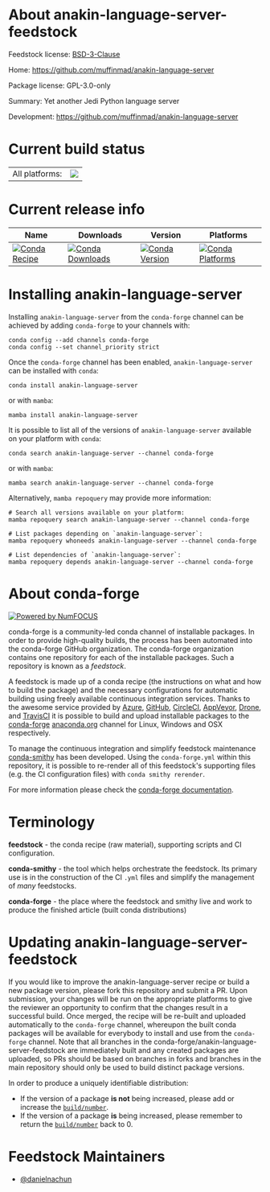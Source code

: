 About anakin-language-server-feedstock
======================================

Feedstock license: [BSD-3-Clause](https://github.com/conda-forge/anakin-language-server-feedstock/blob/main/LICENSE.txt)

Home: https://github.com/muffinmad/anakin-language-server

Package license: GPL-3.0-only

Summary: Yet another Jedi Python language server

Development: https://github.com/muffinmad/anakin-language-server

Current build status
====================


<table><tr><td>All platforms:</td>
    <td>
      <a href="https://dev.azure.com/conda-forge/feedstock-builds/_build/latest?definitionId=25308&branchName=main">
        <img src="https://dev.azure.com/conda-forge/feedstock-builds/_apis/build/status/anakin-language-server-feedstock?branchName=main">
      </a>
    </td>
  </tr>
</table>

Current release info
====================

| Name | Downloads | Version | Platforms |
| --- | --- | --- | --- |
| [![Conda Recipe](https://img.shields.io/badge/recipe-anakin--language--server-green.svg)](https://anaconda.org/conda-forge/anakin-language-server) | [![Conda Downloads](https://img.shields.io/conda/dn/conda-forge/anakin-language-server.svg)](https://anaconda.org/conda-forge/anakin-language-server) | [![Conda Version](https://img.shields.io/conda/vn/conda-forge/anakin-language-server.svg)](https://anaconda.org/conda-forge/anakin-language-server) | [![Conda Platforms](https://img.shields.io/conda/pn/conda-forge/anakin-language-server.svg)](https://anaconda.org/conda-forge/anakin-language-server) |

Installing anakin-language-server
=================================

Installing `anakin-language-server` from the `conda-forge` channel can be achieved by adding `conda-forge` to your channels with:

```
conda config --add channels conda-forge
conda config --set channel_priority strict
```

Once the `conda-forge` channel has been enabled, `anakin-language-server` can be installed with `conda`:

```
conda install anakin-language-server
```

or with `mamba`:

```
mamba install anakin-language-server
```

It is possible to list all of the versions of `anakin-language-server` available on your platform with `conda`:

```
conda search anakin-language-server --channel conda-forge
```

or with `mamba`:

```
mamba search anakin-language-server --channel conda-forge
```

Alternatively, `mamba repoquery` may provide more information:

```
# Search all versions available on your platform:
mamba repoquery search anakin-language-server --channel conda-forge

# List packages depending on `anakin-language-server`:
mamba repoquery whoneeds anakin-language-server --channel conda-forge

# List dependencies of `anakin-language-server`:
mamba repoquery depends anakin-language-server --channel conda-forge
```


About conda-forge
=================

[![Powered by
NumFOCUS](https://img.shields.io/badge/powered%20by-NumFOCUS-orange.svg?style=flat&colorA=E1523D&colorB=007D8A)](https://numfocus.org)

conda-forge is a community-led conda channel of installable packages.
In order to provide high-quality builds, the process has been automated into the
conda-forge GitHub organization. The conda-forge organization contains one repository
for each of the installable packages. Such a repository is known as a *feedstock*.

A feedstock is made up of a conda recipe (the instructions on what and how to build
the package) and the necessary configurations for automatic building using freely
available continuous integration services. Thanks to the awesome service provided by
[Azure](https://azure.microsoft.com/en-us/services/devops/), [GitHub](https://github.com/),
[CircleCI](https://circleci.com/), [AppVeyor](https://www.appveyor.com/),
[Drone](https://cloud.drone.io/welcome), and [TravisCI](https://travis-ci.com/)
it is possible to build and upload installable packages to the
[conda-forge](https://anaconda.org/conda-forge) [anaconda.org](https://anaconda.org/)
channel for Linux, Windows and OSX respectively.

To manage the continuous integration and simplify feedstock maintenance
[conda-smithy](https://github.com/conda-forge/conda-smithy) has been developed.
Using the ``conda-forge.yml`` within this repository, it is possible to re-render all of
this feedstock's supporting files (e.g. the CI configuration files) with ``conda smithy rerender``.

For more information please check the [conda-forge documentation](https://conda-forge.org/docs/).

Terminology
===========

**feedstock** - the conda recipe (raw material), supporting scripts and CI configuration.

**conda-smithy** - the tool which helps orchestrate the feedstock.
                   Its primary use is in the construction of the CI ``.yml`` files
                   and simplify the management of *many* feedstocks.

**conda-forge** - the place where the feedstock and smithy live and work to
                  produce the finished article (built conda distributions)


Updating anakin-language-server-feedstock
=========================================

If you would like to improve the anakin-language-server recipe or build a new
package version, please fork this repository and submit a PR. Upon submission,
your changes will be run on the appropriate platforms to give the reviewer an
opportunity to confirm that the changes result in a successful build. Once
merged, the recipe will be re-built and uploaded automatically to the
`conda-forge` channel, whereupon the built conda packages will be available for
everybody to install and use from the `conda-forge` channel.
Note that all branches in the conda-forge/anakin-language-server-feedstock are
immediately built and any created packages are uploaded, so PRs should be based
on branches in forks and branches in the main repository should only be used to
build distinct package versions.

In order to produce a uniquely identifiable distribution:
 * If the version of a package **is not** being increased, please add or increase
   the [``build/number``](https://docs.conda.io/projects/conda-build/en/latest/resources/define-metadata.html#build-number-and-string).
 * If the version of a package **is** being increased, please remember to return
   the [``build/number``](https://docs.conda.io/projects/conda-build/en/latest/resources/define-metadata.html#build-number-and-string)
   back to 0.

Feedstock Maintainers
=====================

* [@danielnachun](https://github.com/danielnachun/)

